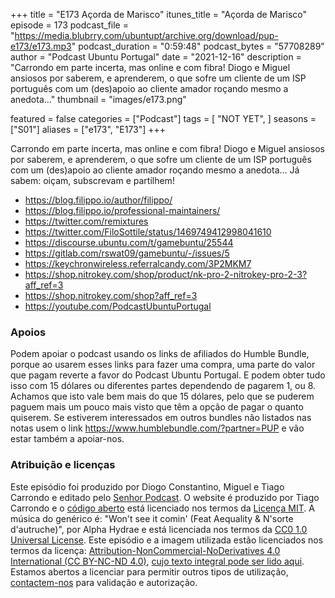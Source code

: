 +++
title = "E173 Açorda de Marisco"
itunes_title = "Açorda de Marisco"
episode = 173
podcast_file = "https://media.blubrry.com/ubuntupt/archive.org/download/pup-e173/e173.mp3"
podcast_duration = "0:59:48"
podcast_bytes = "57708289"
author = "Podcast Ubuntu Portugal"
date = "2021-12-16"
description = "Carrondo em parte incerta, mas online e com fibra! Diogo e Miguel ansiosos por saberem, e aprenderem, o que sofre um cliente de um ISP português com um (des)apoio ao cliente amador roçando mesmo a anedota…"
thumbnail = "images/e173.png"

featured = false
categories = ["Podcast"]
tags = [
  "NOT YET",
]
seasons = ["S01"]
aliases = ["e173", "E173"]
+++

Carrondo em parte incerta, mas online e com fibra! Diogo e Miguel ansiosos por saberem, e aprenderem, o que sofre um cliente de um ISP português com um (des)apoio ao cliente amador roçando mesmo a anedota…
Já sabem: oiçam, subscrevam e partilhem!

* https://blog.filippo.io/author/filippo/
* https://blog.filippo.io/professional-maintainers/
* https://twitter.com/remixtures
* https://twitter.com/FiloSottile/status/1469749412998041610
* https://discourse.ubuntu.com/t/gamebuntu/25544
* https://gitlab.com/rswat09/gamebuntu/-/issues/5
* https://keychronwireless.referralcandy.com/3P2MKM7
* https://shop.nitrokey.com/shop/product/nk-pro-2-nitrokey-pro-2-3?aff_ref=3
* https://shop.nitrokey.com/shop?aff_ref=3
* https://youtube.com/PodcastUbuntuPortugal


### Apoios
Podem apoiar o podcast usando os links de afiliados do Humble Bundle, porque ao usarem esses links para fazer uma compra, uma parte do valor que pagam reverte a favor do Podcast Ubuntu Portugal.
E podem obter tudo isso com 15 dólares ou diferentes partes dependendo de pagarem 1, ou 8.
Achamos que isto vale bem mais do que 15 dólares, pelo que se puderem paguem mais um pouco mais visto que têm a opção de pagar o quanto quiserem.
Se estiverem interessados em outros bundles não listados nas notas usem o link https://www.humblebundle.com/?partner=PUP e vão estar também a apoiar-nos.

### Atribuição e licenças
Este episódio foi produzido por Diogo Constantino, Miguel e Tiago Carrondo e editado pelo [Senhor Podcast](https://senhorpodcast.pt/).
O website é produzido por Tiago Carrondo e o [código aberto](https://gitlab.com/podcastubuntuportugal/website) está licenciado nos termos da [Licença MIT](https://gitlab.com/podcastubuntuportugal/website/main/LICENSE).
A música do genérico é: "Won't see it comin' (Feat Aequality & N'sorte d'autruche)", por Alpha Hydrae e está licenciada nos termos da [CC0 1.0 Universal License](https://creativecommons.org/publicdomain/zero/1.0/).
Este episódio e a imagem utilizada estão licenciados nos termos da licença: [Attribution-NonCommercial-NoDerivatives 4.0 International (CC BY-NC-ND 4.0)](https://creativecommons.org/licenses/by-nc-nd/4.0/), [cujo texto integral pode ser lido aqui](https://creativecommons.org/licenses/by-nc-nd/4.0/legalcode). Estamos abertos a licenciar para permitir outros tipos de utilização, [contactem-nos](https://podcastubuntuportugal.org/contactos) para validação e autorização.

